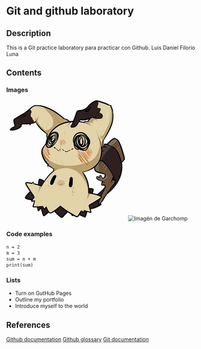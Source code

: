 # Git and github laboratory
## Description
This is a Git practice laboratory para practicar con Github.
Luis Daniel Filorio Luna
## Contents
### Images
![Imagén de mimikyu](OIP.jpg)
![Imagén de Garchomp](https://th.bing.com/th/id/OIP.74sq67yiaWFJHPTJIYIhtAHaGL?rs=1&pid=ImgDetMain)
### Code examples
```
n = 2
m = 3
sum = n + m
print(sum)
```
### Lists
- Turn on GutHub Pages
- Outline my portfolio
- Introduce myself to the world
## References
[Github documentation](https://docs.github.com/en)
[Github glossary](https://docs.github.com/en/get-started/learning-about-github/github-glossary)
[Git documentation](https://git-scm.com/doc)

